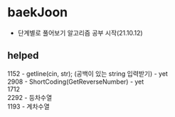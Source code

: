 # baekJoon
- 단계별로 풀어보기 알고리즘 공부 시작(21.10.12)

## helped
1152 - getline(cin, str); (공백이 있는 string 입력받기) - yet  
2908 - ShortCoding(GetReverseNumber) - yet  
1712  
2292 - 등차수열    
1193 - 계차수열   

